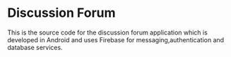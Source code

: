 # Discussion Forum
This is the source code for the discussion forum application which is developed in Android and uses Firebase for messaging,authentication
and database services.
